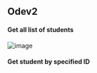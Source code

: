 ## Odev2
#### Get all list of students
![image](https://user-images.githubusercontent.com/60337657/147872104-d7835471-154f-4c9a-a89a-2ddc8efe432f.png)
#### Get student by specified ID
